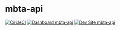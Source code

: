 # mbta-api

[![CircleCI](https://circleci.com/gh/smthomas/mbta-api.svg?style=shield)](https://circleci.com/gh/smthomas/mbta-api)
[![Dashboard mbta-api](https://img.shields.io/badge/dashboard-mbta_api-yellow.svg)](https://dashboard.pantheon.io/sites/5d31bea0-692f-4514-8e01-7161f0b4070a#dev/code)
[![Dev Site mbta-api](https://img.shields.io/badge/site-mbta_api-blue.svg)](http://dev-mbta-api.pantheonsite.io/)